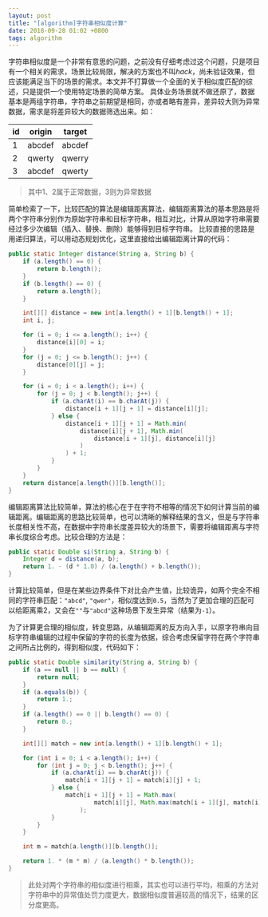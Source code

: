```yaml
---
layout: post
title: "[algorithm]字符串相似度计算"
date: 2018-09-28 01:02 +0800
tags: algorithm
---
```


字符串相似度是一个非常有意思的问题，之前没有仔细考虑过这个问题，只是项目有一个相关的需求，场景比较局限，解决的方案也不叫*hack*，尚未验证效果，但应该能满足当下的场景的需求。本文并不打算做一个全面的关于相似度匹配的综述，只是提供一个使用特定场景的简单方案。
具体业务场景就不做还原了，数据基本是两组字符串，字符串之前期望是相同，亦或者略有差异，差异较大则为异常数据，需求是将差异较大的数据筛选出来。如：

| id | origin | target
| ---|--------|-------
| 1  | abcdef | abcdef
| 2  | qwerty | qwerry
| 3  | abcdef | qwerty

> 其中1、2属于正常数据，3则为异常数据

简单检索了一下，比较匹配的算法是编辑距离算法，编辑距离算法的基本思路是将两个字符串分别作为原始字符串和目标字符串，相互对比，计算从原始字符串需要经过多少次编辑（插入、替换、删除）能够得到目标字符串。
比较直接的思路是用递归算法，可以用动态规划优化，这里直接给出编辑距离计算的代码：
```java
public static Integer distance(String a, String b) {
    if (a.length() == 0) {
        return b.length();
    }
    if (b.length() == 0) {
        return a.length();
    }

    int[][] distance = new int[a.length() + 1][b.length() + 1];
    int i, j;

    for (i = 0; i <= a.length(); i++) {
        distance[i][0] = i;
    }
    for (j = 0; j <= b.length(); j++) {
        distance[0][j] = j;
    }

    for (i = 0; i < a.length(); i++) {
        for (j = 0; j < b.length(); j++) {
            if (a.charAt(i) == b.charAt(j)) {
                distance[i + 1][j + 1] = distance[i][j];
            } else {
                distance[i + 1][j + 1] = Math.min(
                    distance[i][j + 1], Math.min(
                        distance[i + 1][j], distance[i][j]
                    )
                ) + 1;
            }
        }
    }
    return distance[a.length()][b.length()];
}
```
编辑距离算法比较简单，算法的核心在于在字符不相等的情况下如何计算当前的编辑距离。编辑距离的思路比较简单，也可以清晰的解释结果的含义，但是与字符串长度相关性不高，在数据中字符串长度差异较大的场景下，需要将编辑距离与字符串长度综合考虑。比较合理的方法是：
```java
public static Double si(String a, String b) {
    Integer d = distance(a, b);
    return 1. - (d * 1.0) / (a.length() + b.length());
}
```
计算比较简单，但是在某些边界条件下对比会产生值，比较诡异，如两个完全不相同的字符串匹配：`"abcd"`, `"qwer"`，相似度达到`0.5`，当然为了更加合理的匹配可以给距离乘2，又会在`""`与`"abcd"`这种场景下发生异常（结果为`-1`）。

为了计算更合理的相似度，转变思路，从编辑距离的反方向入手，以原字符串向目标字符串编辑的过程中保留的字符的长度为依据，综合考虑保留字符在两个字符串之间所占比例的，得到相似度，代码如下：
```java
public static Double similarity(String a, String b) {
    if (a == null || b == null) {
        return null;
    }
    if (a.equals(b)) {
        return 1.;
    }
    if (a.length() == 0 || b.length() == 0) {
        return 0.;
    }

    int[][] match = new int[a.length() + 1][b.length() + 1];

    for (int i = 0; i < a.length(); i++) {
        for (int j = 0; j < b.length(); j++) {
            if (a.charAt(i) == b.charAt(j)) {
                match[i + 1][j + 1] = match[i][j] + 1;
            } else {
                match[i + 1][j + 1] = Math.max(
                        match[i][j], Math.max(match[i + 1][j], match[i][j + 1])
                    );
            }
        }
    }

    int m = match[a.length()][b.length()];

    return 1. * (m * m) / (a.length() * b.length());
}
```
> 此处对两个字符串的相似度进行相乘，其实也可以进行平均，相乘的方法对字符串中的异常值处罚力度更大，数据相似度普遍较高的情况下，结果的区分度更高。

